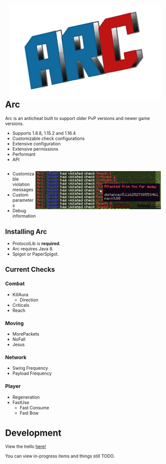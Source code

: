 <img align="right" src="test.png">

# Arc
Arc is an anticheat built to support older PvP versions and newer game versions.

* Supports 1.8.8, 1.15.2 and 1.16.4
* Customizable check configurations
* Extensive configuration
* Extensive permissions
* Performant
* API

## 
<img align="right" src="violations.png" alt="Violations">

* Customizable violation messages
* Custom parameters
* Debug information

## Installing Arc

* ProtocolLib is **required**.
* Arc requires Java 8.
* Spigot or PaperSpigot.

## Current Checks

### Combat
* KillAura
  * Direction
* Criticals
* Reach

### Moving
* MorePackets
* NoFall
* Jesus

### Network
* Swing Frequency
* Payload Frequency

### Player
* Regeneration
* FastUse
  * Fast Consume
  * Fast Bow

# Development

View the trello [here!](https://trello.com/b/Ytgv320C/arc)

You can view in-progress items and things still TODO.
